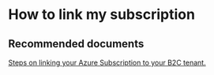  <properties
	pageTitle="Business to Consumer (B2C)/How to link my subscription"
	description="Business to Consumer (B2C)/How to link my subscription"
	service="microsoft.activedirectory"
	resource="b2cDirectories"
	authors="parakhj"
	displayOrder="2"
	selfHelpType="generic"
	supportTopicIds="32416703"
	resourceTags=""
	productPesIds="14785"
	cloudEnvironments="public"
/>

# How to link my subscription


## **Recommended documents**
[Steps on linking your Azure Subscription to your B2C tenant.](https://docs.microsoft.com/azure/active-directory-b2c/active-directory-b2c-how-to-enable-billing) 